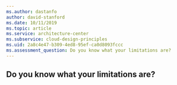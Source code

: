 ```yaml
---
ms.author: dastanfo
author: david-stanford
ms.date: 10/11/2019
ms.topic: article
ms.service: architecture-center
ms.subservice: cloud-design-principles
ms.uid: 2a8c4e47-b309-4ed8-95ef-ca0d8093fccc
ms.assessment_question: Do you know what your limitations are?
---
```

## Do you know what your limitations are?


